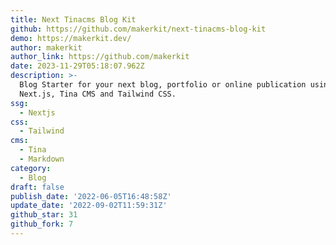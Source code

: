 ```yaml
---
title: Next Tinacms Blog Kit
github: https://github.com/makerkit/next-tinacms-blog-kit
demo: https://makerkit.dev/
author: makerkit
author_link: https://github.com/makerkit
date: 2023-11-29T05:18:07.962Z
description: >-
  Blog Starter for your next blog, portfolio or online publication using
  Next.js, Tina CMS and Tailwind CSS.
ssg:
  - Nextjs
css:
  - Tailwind
cms:
  - Tina
  - Markdown
category:
  - Blog
draft: false
publish_date: '2022-06-05T16:48:58Z'
update_date: '2022-09-02T11:59:31Z'
github_star: 31
github_fork: 7
---
```


